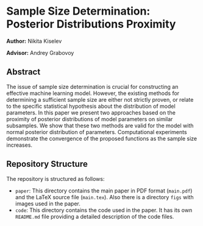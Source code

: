 # Sample Size Determination: Posterior Distributions Proximity

**Author:** Nikita Kiselev

**Advisor:** Andrey Grabovoy

## Abstract
The issue of sample size determination is crucial for constructing an effective machine learning model. 
However, the existing methods for determining a sufficient sample size are either not strictly proven, or relate to the specific statistical hypothesis about the distribution of model parameters. 
In this paper we present two approaches based on the proximity of posterior distributions of model parameters on similar subsamples. 
We show that these two methods are valid for the model with normal posterior distribution of parameters. 
Computational experiments demonstrate the convergence of the proposed functions as the sample size increases.

## Repository Structure
The repository is structured as follows:
- `paper`: This directory contains the main paper in PDF format (`main.pdf`) and the LaTeX source file (`main.tex`). Also there is a directory `figs` with images used in the paper.
- `code`: This directory contains the code used in the paper. It has its own `README.md` file providing a detailed description of the code files.
